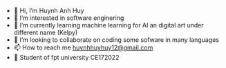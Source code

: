 - 👋 Hi, I’m Huynh Anh Huy
- 👀 I’m interested in software enginering
- 🌱 I’m currently learning machine learning for AI an digital art under different name (Kelpy)
- 💞️ I’m looking to collaborate on coding some sofware in many languages
- 📫 How to reach me huynhhuyhuy12@gmail.com
- 🏫 Student of fpt university CE172022

<!---
HHACE/HHACE is a ✨ special ✨ repository because its `README.md` (this file) appears on your GitHub profile.
You can click the Preview link to take a look at your changes.
--->
